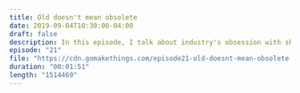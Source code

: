 ```yaml
---
title: Old doesn't mean obsolete
date: 2019-09-04T10:30:00-04:00
draft: false
description: In this episode, I talk about industry's obsession with shiny new technology over older, stable solutions, and why that's a problem.
episode: "21"
file: "https://cdn.gomakethings.com/episode21-old-doesnt-mean-obsolete.mp3"
duration: "00:01:51"
length: "1514469"
---
```


